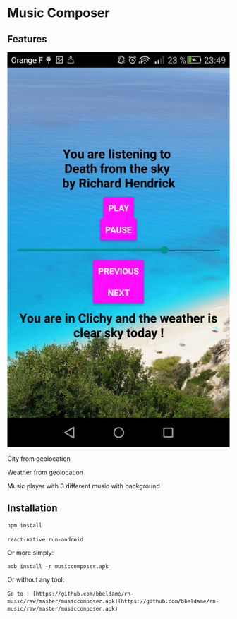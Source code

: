 # Music Composer

## Features

[![Demo](https://raw.githubusercontent.com/bbeldame/rn-music/master/demo.png)](https://raw.githubusercontent.com/bbeldame/rn-music/master/demo.png)

City from geolocation

Weather from geolocation

Music player with 3 different music with background

## Installation 

```
npm install

react-native run-android
```

Or more simply: 

```
adb install -r musiccomposer.apk
```

Or without any tool:

`
Go to :
[https://github.com/bbeldame/rn-music/raw/master/musiccomposer.apk](https://github.com/bbeldame/rn-music/raw/master/musiccomposer.apk)
`
